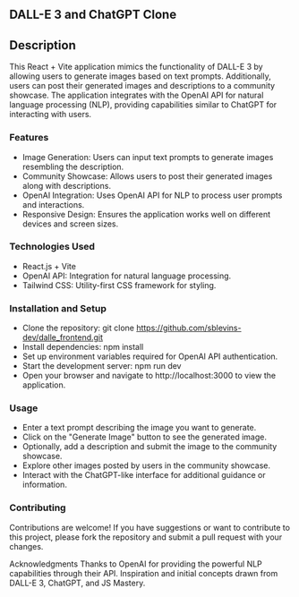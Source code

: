 ## DALL-E 3 and ChatGPT Clone

## Description
This React + Vite application mimics the functionality of DALL-E 3 by allowing users to generate images based on text prompts. Additionally, users can post their generated images and descriptions to a community showcase. The application integrates with the OpenAI API for natural language processing (NLP), providing capabilities similar to ChatGPT for interacting with users.

### Features
- Image Generation: Users can input text prompts to generate images resembling the description.
- Community Showcase: Allows users to post their generated images along with descriptions.
- OpenAI Integration: Uses OpenAI API for NLP to process user prompts and interactions.
- Responsive Design: Ensures the application works well on different devices and screen sizes.

### Technologies Used
- React.js + Vite
- OpenAI API: Integration for natural language processing.
- Tailwind CSS: Utility-first CSS framework for styling.

### Installation and Setup
- Clone the repository: git clone https://github.com/sblevins-dev/dalle_frontend.git
- Install dependencies: npm install
- Set up environment variables required for OpenAI API authentication.
- Start the development server: npm run dev
- Open your browser and navigate to http://localhost:3000 to view the application.

### Usage
- Enter a text prompt describing the image you want to generate.
- Click on the "Generate Image" button to see the generated image.
- Optionally, add a description and submit the image to the community showcase.
- Explore other images posted by users in the community showcase.
- Interact with the ChatGPT-like interface for additional guidance or information.
  
### Contributing
Contributions are welcome! If you have suggestions or want to contribute to this project, please fork the repository and submit a pull request with your changes.

Acknowledgments
Thanks to OpenAI for providing the powerful NLP capabilities through their API.
Inspiration and initial concepts drawn from DALL-E 3, ChatGPT, and JS Mastery.
